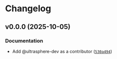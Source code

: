 # Changelog

## v0.0.0 (2025-10-05)

### Documentation

- Add @ultrasphere-dev as a contributor ([`530a494`](https://github.com/ultrasphere-dev/biem-helmholtz-2d/commit/530a4942d2cbd1fb67a255485797330b75f5ea55))

